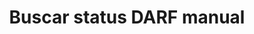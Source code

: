 ---
title: Buscar status DARF manual
api:
  file: readme-hml-corebank.json
  operationId: get_v1-payment-darf-manual-idpayment-status
hidden: false
---